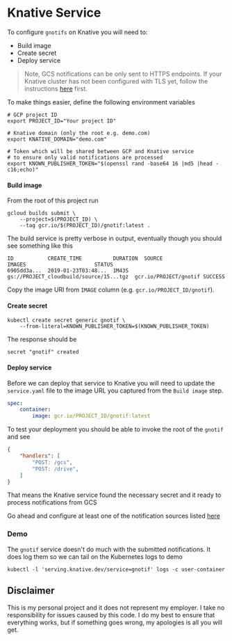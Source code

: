 # Knative Service

To configure `gnotifs` on Knative you will need to:

* Build image
* Create secret
* Deploy service

> Note, GCS notifications can be only sent to HTTPS endpoints. If your Knative cluster has not been configured with TLS yet, follow the instructions [here](https://github.com/knative/docs/blob/master/serving/using-an-ssl-cert.md) first.

To make things easier, define the following environment variables

```shell
# GCP project ID
export PROJECT_ID="Your project ID"

# Knative domain (only the root e.g. demo.com)
export KNATIVE_DOMAIN="demo.com"

# Token which will be shared between GCP and Knative service
# to ensure only valid notifications are processed
export KNOWN_PUBLISHER_TOKEN="$(openssl rand -base64 16 |md5 |head -c16;echo)"

```


#### Build image

From the root of this project run

```shell
gcloud builds submit \
    --project=$(PROJECT_ID) \
    --tag gcr.io/$(PROJECT_ID)/gnotif:latest .
```

The build service is pretty verbose in output, eventually though you should see something like this

```shell
ID           CREATE_TIME          DURATION  SOURCE                                   IMAGES                      STATUS
6905dd3a...  2019-01-23T03:48...  1M43S     gs://PROJECT_cloudbuild/source/15...tgz  gcr.io/PROJECT/gnotif SUCCESS
```

Copy the image URI from `IMAGE` column (e.g. `gcr.io/PROJECT_ID/gnotif`).

#### Create secret

```shell
kubectl create secret generic gnotif \
	--from-literal=KNOWN_PUBLISHER_TOKEN=$(KNOWN_PUBLISHER_TOKEN)
```

The response should be

```shell
secret "gnotif" created
```

#### Deploy service

Before we can deploy that service to Knative you will need to update the `service.yaml` file to the image URL you captured from the `Build image` step.

```yaml
spec:
    container:
        image: gcr.io/PROJECT_ID/gnotif:latest
```

To test your deployment you should be able to invoke the root of the `gnotif` and see

```json
{
    "handlers": [
        "POST: /gcs",
        "POST: /drive",
    ]
}
```

That means the Knative service found the necessary secret and it ready to process notifications from GCS

Go ahead and configure at least one of the notification sources listed [here](/)

### Demo

The `gnotif` service doesn't do much with the submitted notifications. It does log them so we can tail on the Kubernetes logs to demo

```shell
kubectl -l 'serving.knative.dev/service=gnotif' logs -c user-container
```


## Disclaimer

This is my personal project and it does not represent my employer. I take no responsibility for issues caused by this code. I do my best to ensure that everything works, but if something goes wrong, my apologies is all you will get.


